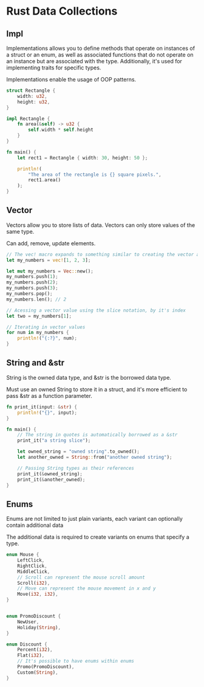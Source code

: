 # Rust Data Collections

## Impl

Implementations allows you to define methods that operate on instances of a struct or an enum, as well as associated functions that do not operate on an instance but are associated with the type. Additionally, it's used for implementing traits for specific types.

Implementations enable the usage of OOP patterns.

```rust
struct Rectangle {
    width: u32,
    height: u32,
}

impl Rectangle {
    fn area(&self) -> u32 {
        self.width * self.height
    }
}

fn main() {
    let rect1 = Rectangle { width: 30, height: 50 };

    println!(
        "The area of the rectangle is {} square pixels.",
        rect1.area()
    );
}

```

## Vector

Vectors allow you to store lists of data. Vectors can only store values of the same type.

Can add, remove, update elements.

```rust
// The vec! macro expands to something similar to creating the vector and pushing the values into it
let my_numbers = vec![1, 2, 3];

let mut my_numbers = Vec::new();
my_numbers.push(1);
my_numbers.push(2);
my_numbers.push(3);
my_numbers.pop();
my_numbers.len(); // 2

// Acessing a vector value using the slice notation, by it's index
let two = my_numbers[1];

// Iterating in vector values
for num in my_numbers {
    println!("{:?}", num);
}

```

## String and &str

String is the owned data type, and &str is the borrowed data type.

Must use an owned String to store it in a struct, and it's more efficient to pass &str as a function parameter.

```rust
fn print_it(input: &str) {
    println!("{}", input);
}

fn main() {
    // The string in quotes is automatically borrowed as a &str
    print_it("a string slice");

    let owned_string = "owned string".to_owned();
    let another_owned = String::from("another owned string");

    // Passing String types as their references
    print_it(&owned_string);
    print_it(&another_owned);
}
```

## Enums

Enums are not limited to just plain variants, each variant can optionally contain additional data

The additional data is required to create variants on enums that specify a type.

```rust
enum Mouse {
    LeftClick,
    RightClick,
    MiddleClick,
    // Scroll can represent the mouse scroll amount
    Scroll(i32),
    // Move can represent the mouse movement in x and y
    Move(i32, i32),
}


enum PromoDiscount {
    NewUser,
    Holiday(String),
}

enum Discount {
    Percent(i32),
    Flat(i32),
    // It's possible to have enums within enums
    Promo(PromoDiscount),
    Custom(String),
}
```

